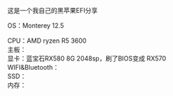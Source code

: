 这是一个我自己的黑苹果EFI分享   

OS：Monterey 12.5

CPU：AMD ryzen R5 3600   
主板：   
显卡：蓝宝石RX580 8G 2048sp，刷了BIOS变成 RX570   
WIFI&Bluetooth：   
SSD：   
内存：   
